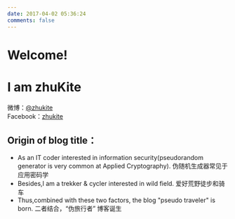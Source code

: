 ```yaml
---
date: 2017-04-02 05:36:24
comments: false
---
```

# Welcome!

# I am zhuKite

微博：<a href="http://weibo.com/zhukite" target="_blank">@zhukite</a><br/>
Facebook：<a href="https://www.facebook.com/kite.zhu.3" target="_blank">zhukite</a>	

##  Origin of blog title：
* As an IT coder interested in information security(pseudorandom generator is very common at Applied Cryptography).
  伪随机生成器常见于应用密码学
* Besides,I am a trekker & cycler interested in wild field. 
  爱好荒野徒步和骑车
* Thus,combined with these two factors, the blog "pseudo traveler" is born.
  二者结合，“伪旅行者” 博客诞生

